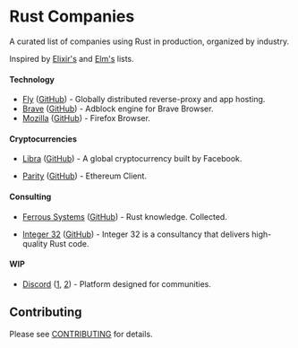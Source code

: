 # Rust Companies

A curated list of companies using Rust in production, organized by industry.

Inspired by [Elixir's][elixir-companies] and [Elm's][elm-companies] lists.

[elixir-companies]: https://github.com/doomspork/elixir-companies
[elm-companies]: https://github.com/jah2488/elm-companies

#### Technology


* [Fly](https://fly.io)
  ([GitHub](https://github.com/superfly)) - Globally distributed reverse-proxy and app hosting.
* [Brave](https://brave.com/)
  ([GitHub](https://github.com/brave/adblock-rust)) - Adblock engine for Brave Browser.
* [Mozilla](https://www.mozilla.org)
  ([GitHub](https://github.com/mozilla)) - Firefox Browser.


#### Cryptocurrencies

* [Libra](https://libra.org)
  ([GitHub](https://github.com/libra/libra)) - A global cryptocurrency built by Facebook.
  
* [Parity](https://www.parity.io)
  ([GitHub](https://github.com/paritytech/)) - Ethereum Client.

#### Consulting

* [Ferrous Systems](https://ferrous-systems.com)
  ([GitHub](https://github.com/ferrous-systems)) - Rust knowledge. Collected.
  
 * [Integer 32](https://www.integer32.com)
  ([GitHub](https://github.com/integer32llc)) - Integer 32 is a consultancy that delivers high-quality Rust code.

#### WIP

* [Discord](https://discordapp.com)
  ([1](https://blog.discordapp.com/using-rust-to-scale-elixir-for-11-million-concurrent-users-c6f19fc029d3), [2](https://blog.discordapp.com/why-discord-is-switching-from-go-to-rust-a190bbca2b1f)) - Platform designed for communities.

## Contributing

Please see [CONTRIBUTING](CONTRIBUTING.md) for details.
